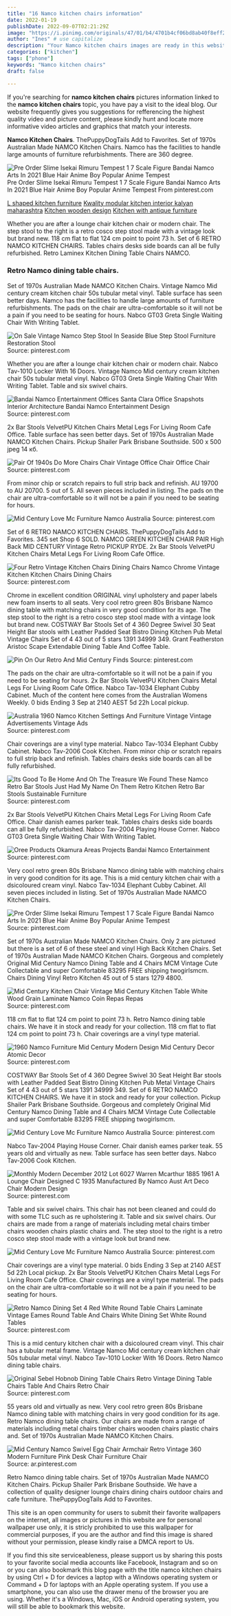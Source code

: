 ```yaml
---
title: "16 Namco kitchen chairs information"
date: 2022-01-19
publishDate: 2022-09-07T02:21:29Z
image: "https://i.pinimg.com/originals/47/01/b4/4701b4cf06bd8ab40f8eff2586743ead.jpg"
author: "Ines" # use capitalize
description: "Your Namco kitchen chairs images are ready in this website. Namco kitchen chairs are a topic that is being searched for and liked by netizens now. You can Find and Download the Namco kitchen chairs files here. Get all royalty-free photos and vectors."
categories: ["kitchen"]
tags: ["phone"]
keywords: "Namco kitchen chairs"
draft: false

---
```


If you're searching for **namco kitchen chairs** pictures information linked to the **namco kitchen chairs** topic, you have pay a visit to the ideal  blog.  Our website frequently  gives you  suggestions  for refferencing  the highest  quality video and picture  content, please kindly hunt and locate more informative video articles and graphics  that match your interests.

**Namco Kitchen Chairs**. ThePuppyDogTails Add to Favorites. Set of 1970s Australian Made NAMCO Kitchen Chairs. Namco has the facilities to handle large amounts of furniture refurbishments. There are 360 degree.

![Pre Order Slime Isekai Rimuru Tempest 1 7 Scale Figure Bandai Namco Arts In 2021 Blue Hair Anime Boy Popular Anime Tempest](https://i.pinimg.com/474x/9d/63/07/9d6307172b91ace197293fafdd1ef7f0.jpg "Pre Order Slime Isekai Rimuru Tempest 1 7 Scale Figure Bandai Namco Arts In 2021 Blue Hair Anime Boy Popular Anime Tempest")
Pre Order Slime Isekai Rimuru Tempest 1 7 Scale Figure Bandai Namco Arts In 2021 Blue Hair Anime Boy Popular Anime Tempest From pinterest.com

[L shaped kitchen furniture](/l-shaped-kitchen-furniture/)
[Kwality modular kitchen interior kalyan maharashtra](/kwality-modular-kitchen-interior-kalyan-maharashtra/)
[Kitchen wooden design](/kitchen-wooden-design/)
[Kitchen with antique furniture](/kitchen-with-antique-furniture/)

Whether you are after a lounge chair kitchen chair or modern chair. The step stool to the right is a retro cosco step stool made with a vintage look but brand new. 118 cm flat to flat 124 cm point to point 73 h. Set of 6 RETRO NAMCO KITCHEN CHAIRS. Tables chairs desks side boards can all be fully refurbished. Retro Laminex Kitchen Dining Table Chairs NAMCO.

### Retro Namco dining table chairs.

Set of 1970s Australian Made NAMCO Kitchen Chairs. Vintage Namco Mid century cream kitchen chair 50s tubular metal vinyl. Table surface has seen better days. Namco has the facilities to handle large amounts of furniture refurbishments. The pads on the chair are ultra-comfortable so it will not be a pain if you need to be seating for hours. Nabco GT03 Greta Single Waiting Chair With Writing Tablet.


![On Sale Vintage Namco Step Stool In Seaside Blue Step Stool Furniture Restoration Stool](https://i.pinimg.com/originals/9d/5e/01/9d5e01bf3051e51a5fd6523e1f8f454b.jpg "On Sale Vintage Namco Step Stool In Seaside Blue Step Stool Furniture Restoration Stool")
Source: pinterest.com

Whether you are after a lounge chair kitchen chair or modern chair. Nabco Tav-1010 Locker With 16 Doors. Vintage Namco Mid century cream kitchen chair 50s tubular metal vinyl. Nabco GT03 Greta Single Waiting Chair With Writing Tablet. Table and six swivel chairs.

![Bandai Namco Entertainment Offices Santa Clara Office Snapshots Interior Architecture Bandai Namco Entertainment Design](https://i.pinimg.com/originals/3c/e0/06/3ce0061efbee4fb96df6f41203f0d928.jpg "Bandai Namco Entertainment Offices Santa Clara Office Snapshots Interior Architecture Bandai Namco Entertainment Design")
Source: pinterest.com

2x Bar Stools VelvetPU Kitchen Chairs Metal Legs For Living Room Cafe Office. Table surface has seen better days. Set of 1970s Australian Made NAMCO Kitchen Chairs. Pickup Shailer Park Brisbane Southside. 500 x 500 jpeg 14 кб.

![Pair Of 1940s Do More Chairs Chair Vintage Office Chair Office Chair](https://i.pinimg.com/originals/00/85/35/0085359aac3be96069a92b45d91d0cad.jpg "Pair Of 1940s Do More Chairs Chair Vintage Office Chair Office Chair")
Source: pinterest.com

From minor chip or scratch repairs to full strip back and refinish. AU 19700 to AU 20700. 5 out of 5. All seven pieces included in listing. The pads on the chair are ultra-comfortable so it will not be a pain if you need to be seating for hours.

![Mid Century Love Mc Furniture Namco Australia](https://i.pinimg.com/236x/40/e0/8c/40e08cf64ca6f6387df13d631a926294--mod-furniture-space-furniture.jpg "Mid Century Love Mc Furniture Namco Australia")
Source: pinterest.com

Set of 6 RETRO NAMCO KITCHEN CHAIRS. ThePuppyDogTails Add to Favorites. 345 set Shop 6 SOLD. NAMCO GREEN KITCHEN CHAIR PAIR High Back MID CENTURY Vintage Retro PICKUP RYDE. 2x Bar Stools VelvetPU Kitchen Chairs Metal Legs For Living Room Cafe Office.

![Four Retro Vintage Kitchen Chairs Dining Chairs Namco Chrome Vintage Kitchen Kitchen Chairs Dining Chairs](https://i.pinimg.com/originals/c3/1e/fd/c31efd675d7a0023ba2af412aa9eba15.jpg "Four Retro Vintage Kitchen Chairs Dining Chairs Namco Chrome Vintage Kitchen Kitchen Chairs Dining Chairs")
Source: pinterest.com

Chrome in excellent condition ORIGINAL vinyl upholstery and paper labels new foam inserts to all seats. Very cool retro green 80s Brisbane Namco dining table with matching chairs in very good condition for its age. The step stool to the right is a retro cosco step stool made with a vintage look but brand new. COSTWAY Bar Stools Set of 4 360 Degree Swivel 30 Seat Height Bar stools with Leather Padded Seat Bistro Dining Kitchen Pub Metal Vintage Chairs Set of 4 43 out of 5 stars 1391 34999 349. Grant Featherston Aristoc Scape Extendable Dining Table And Coffee Table.

![Pin On Our Retro And Mid Century Finds](https://i.pinimg.com/originals/98/4b/6e/984b6ec1c68b2d06d64c28e06e838be1.jpg "Pin On Our Retro And Mid Century Finds")
Source: pinterest.com

The pads on the chair are ultra-comfortable so it will not be a pain if you need to be seating for hours. 2x Bar Stools VelvetPU Kitchen Chairs Metal Legs For Living Room Cafe Office. Nabco Tav-1034 Elephant Cubby Cabinet. Much of the content here comes from the Australian Womens Weekly. 0 bids Ending 3 Sep at 2140 AEST 5d 22h Local pickup.

![Australia 1960 Namco Kitchen Settings And Furniture Vintage Vintage Advertisements Vintage Ads](https://i.pinimg.com/originals/fe/bf/0b/febf0be7e76c5607fcfc1b43a6a08ed0.jpg "Australia 1960 Namco Kitchen Settings And Furniture Vintage Vintage Advertisements Vintage Ads")
Source: pinterest.com

Chair coverings are a vinyl type material. Nabco Tav-1034 Elephant Cubby Cabinet. Nabco Tav-2006 Cook Kitchen. From minor chip or scratch repairs to full strip back and refinish. Tables chairs desks side boards can all be fully refurbished.

![Its Good To Be Home And Oh The Treasure We Found These Namco Retro Bar Stools Just Had My Name On Them Retro Kitchen Retro Bar Stools Sustainable Furniture](https://i.pinimg.com/originals/47/a8/49/47a84971952d04513332fe22e5489764.jpg "Its Good To Be Home And Oh The Treasure We Found These Namco Retro Bar Stools Just Had My Name On Them Retro Kitchen Retro Bar Stools Sustainable Furniture")
Source: pinterest.com

2x Bar Stools VelvetPU Kitchen Chairs Metal Legs For Living Room Cafe Office. Chair danish eames parker teak. Tables chairs desks side boards can all be fully refurbished. Nabco Tav-2004 Playing House Corner. Nabco GT03 Greta Single Waiting Chair With Writing Tablet.

![Oree Products Okamura Areas Projects Bandai Namco Entertainment](https://i.pinimg.com/474x/5f/66/6f/5f666f74d3f26368e830224cd4ba22e0.jpg "Oree Products Okamura Areas Projects Bandai Namco Entertainment")
Source: pinterest.com

Very cool retro green 80s Brisbane Namco dining table with matching chairs in very good condition for its age. This is a mid century kitchen chair with a dsicoloured cream vinyl. Nabco Tav-1034 Elephant Cubby Cabinet. All seven pieces included in listing. Set of 1970s Australian Made NAMCO Kitchen Chairs.

![Pre Order Slime Isekai Rimuru Tempest 1 7 Scale Figure Bandai Namco Arts In 2021 Blue Hair Anime Boy Popular Anime Tempest](https://i.pinimg.com/474x/9d/63/07/9d6307172b91ace197293fafdd1ef7f0.jpg "Pre Order Slime Isekai Rimuru Tempest 1 7 Scale Figure Bandai Namco Arts In 2021 Blue Hair Anime Boy Popular Anime Tempest")
Source: pinterest.com

Set of 1970s Australian Made NAMCO Kitchen Chairs. Only 2 are pictured but there is a set of 6 of these steel and vinyl High Back Kitchen Chairs. Set of 1970s Australian Made NAMCO Kitchen Chairs. Gorgeous and completely Original Mid Century Namco Dining Table and 4 Chairs MCM Vintage Cute Collectable and super Comfortable 83295 FREE shipping twogirlsmcm. Chairs Dining Vinyl Retro Kitchen 45 out of 5 stars 1279 4800.

![Mid Century Kitchen Chair Vintage Mid Century Kitchen Table White Wood Grain Laminate Namco Coin Repas Repas](https://i.pinimg.com/originals/88/bd/53/88bd53663d01828fc2dcc1c09dc66672.jpg "Mid Century Kitchen Chair Vintage Mid Century Kitchen Table White Wood Grain Laminate Namco Coin Repas Repas")
Source: pinterest.com

118 cm flat to flat 124 cm point to point 73 h. Retro Namco dining table chairs. We have it in stock and ready for your collection. 118 cm flat to flat 124 cm point to point 73 h. Chair coverings are a vinyl type material.

![1960 Namco Furniture Mid Century Modern Design Mid Century Decor Atomic Decor](https://i.pinimg.com/originals/5e/06/0a/5e060a435b5ae0c052efeeee53d39ce2.jpg "1960 Namco Furniture Mid Century Modern Design Mid Century Decor Atomic Decor")
Source: pinterest.com

COSTWAY Bar Stools Set of 4 360 Degree Swivel 30 Seat Height Bar stools with Leather Padded Seat Bistro Dining Kitchen Pub Metal Vintage Chairs Set of 4 43 out of 5 stars 1391 34999 349. Set of 6 RETRO NAMCO KITCHEN CHAIRS. We have it in stock and ready for your collection. Pickup Shailer Park Brisbane Southside. Gorgeous and completely Original Mid Century Namco Dining Table and 4 Chairs MCM Vintage Cute Collectable and super Comfortable 83295 FREE shipping twogirlsmcm.

![Mid Century Love Mc Furniture Namco Australia](https://i.pinimg.com/originals/00/b1/e9/00b1e99015b0d8a03ef14734554b0167.jpg "Mid Century Love Mc Furniture Namco Australia")
Source: pinterest.com

Nabco Tav-2004 Playing House Corner. Chair danish eames parker teak. 55 years old and virtually as new. Table surface has seen better days. Nabco Tav-2006 Cook Kitchen.

![Monthly Modern December 2012 Lot 6027 Warren Mcarthur 1885 1961 A Lounge Chair Designed C 1935 Manufactured By Namco Aust Art Deco Chair Modern Design](https://i.pinimg.com/originals/86/af/18/86af18d4d5190edbfe993037fceccd2c.jpg "Monthly Modern December 2012 Lot 6027 Warren Mcarthur 1885 1961 A Lounge Chair Designed C 1935 Manufactured By Namco Aust Art Deco Chair Modern Design")
Source: pinterest.com

Table and six swivel chairs. This chair has not been cleaned and could do with some TLC such as re upholstering it. Table and six swivel chairs. Our chairs are made from a range of materials including metal chairs timber chairs wooden chairs plastic chairs and. The step stool to the right is a retro cosco step stool made with a vintage look but brand new.

![Mid Century Love Mc Furniture Namco Australia](https://i.pinimg.com/236x/c7/af/26/c7af26f2c3a0bfa4771d383db542878f--hirst-wordpress.jpg "Mid Century Love Mc Furniture Namco Australia")
Source: pinterest.com

Chair coverings are a vinyl type material. 0 bids Ending 3 Sep at 2140 AEST 5d 22h Local pickup. 2x Bar Stools VelvetPU Kitchen Chairs Metal Legs For Living Room Cafe Office. Chair coverings are a vinyl type material. The pads on the chair are ultra-comfortable so it will not be a pain if you need to be seating for hours.

![Retro Namco Dining Set 4 Red White Round Table Chairs Laminate Vintage Eames Round Table And Chairs White Dining Set White Round Tables](https://i.pinimg.com/originals/0c/10/5d/0c105db3e068355c4a161263ee0fd73a.jpg "Retro Namco Dining Set 4 Red White Round Table Chairs Laminate Vintage Eames Round Table And Chairs White Dining Set White Round Tables")
Source: pinterest.com

This is a mid century kitchen chair with a dsicoloured cream vinyl. This chair has a tubular metal frame. Vintage Namco Mid century cream kitchen chair 50s tubular metal vinyl. Nabco Tav-1010 Locker With 16 Doors. Retro Namco dining table chairs.

![Original Sebel Hobnob Dining Table Chairs Retro Vintage Dining Table Chairs Table And Chairs Retro Chair](https://i.pinimg.com/originals/c5/92/42/c592423da6a4072fa1c9b844ca4b36a7.jpg "Original Sebel Hobnob Dining Table Chairs Retro Vintage Dining Table Chairs Table And Chairs Retro Chair")
Source: pinterest.com

55 years old and virtually as new. Very cool retro green 80s Brisbane Namco dining table with matching chairs in very good condition for its age. Retro Namco dining table chairs. Our chairs are made from a range of materials including metal chairs timber chairs wooden chairs plastic chairs and. Set of 1970s Australian Made NAMCO Kitchen Chairs.

![Mid Century Namco Swivel Egg Chair Armchair Retro Vintage 360 Modern Furniture Pink Desk Chair Furniture Chair](https://i.pinimg.com/originals/47/01/b4/4701b4cf06bd8ab40f8eff2586743ead.jpg "Mid Century Namco Swivel Egg Chair Armchair Retro Vintage 360 Modern Furniture Pink Desk Chair Furniture Chair")
Source: ar.pinterest.com

Retro Namco dining table chairs. Set of 1970s Australian Made NAMCO Kitchen Chairs. Pickup Shailer Park Brisbane Southside. We have a collection of quality designer lounge chairs dining chairs outdoor chairs and cafe furniture. ThePuppyDogTails Add to Favorites.

This site is an open community for users to submit their favorite wallpapers on the internet, all images or pictures in this website are for personal wallpaper use only, it is stricly prohibited to use this wallpaper for commercial purposes, if you are the author and find this image is shared without your permission, please kindly raise a DMCA report to Us.

If you find this site serviceableness, please support us by sharing this posts to your favorite social media accounts like Facebook, Instagram and so on or you can also bookmark this blog page with the title namco kitchen chairs by using Ctrl + D for devices a laptop with a Windows operating system or Command + D for laptops with an Apple operating system. If you use a smartphone, you can also use the drawer menu of the browser you are using. Whether it's a Windows, Mac, iOS or Android operating system, you will still be able to bookmark this website.
